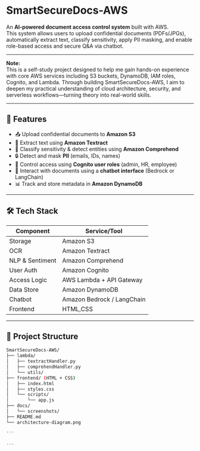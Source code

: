# SmartSecureDocs-AWS

An **AI-powered document access control system** built with AWS.  
This system allows users to upload confidential documents (PDFs/JPGs), automatically extract text, classify sensitivity, apply PII masking, and enable role-based access and secure Q&A via chatbot.

---

**Note:**  
This is a self-study project designed to help me gain hands-on experience with core AWS services including S3 buckets, DynamoDB, IAM roles, Cognito, and Lambda. Through building SmartSecureDocs-AWS, I aim to deepen my practical understanding of cloud architecture, security, and serverless workflows—turning theory into real-world skills.

---

## 🚀 Features

- 📤 Upload confidential documents to **Amazon S3**
- 🧾 Extract text using **Amazon Textract**
- 🧠 Classify sensitivity & detect entities using **Amazon Comprehend**
- 🔒 Detect and mask **PII** (emails, IDs, names)
- 👥 Control access using **Cognito user roles** (admin, HR, employee)
- 💬 Interact with documents using a **chatbot interface** (Bedrock or LangChain)
- 📊 Track and store metadata in **Amazon DynamoDB**

---

## 🛠️ Tech Stack

| Component        | Service/Tool              |
|------------------|---------------------------|
| Storage          | Amazon S3                 |
| OCR              | Amazon Textract           |
| NLP & Sentiment  | Amazon Comprehend         |
| User Auth        | Amazon Cognito            |
| Access Logic     | AWS Lambda + API Gateway  |
| Data Store       | Amazon DynamoDB           |
| Chatbot          | Amazon Bedrock / LangChain|
| Frontend         | HTML,CSS                  |

---

## 📂 Project Structure

```bash
SmartSecureDocs-AWS/
├── lambda/
│   ├── textractHandler.py
│   ├── comprehendHandler.py
│   └── utils/
├── frontend/ (HTML + CSS)
│   ├── index.html
│   ├── styles.css
│   └── scripts/
│       └── app.js
├── docs/
│   └── screenshots/
├── README.md
└── architecture-diagram.png

'''

---

